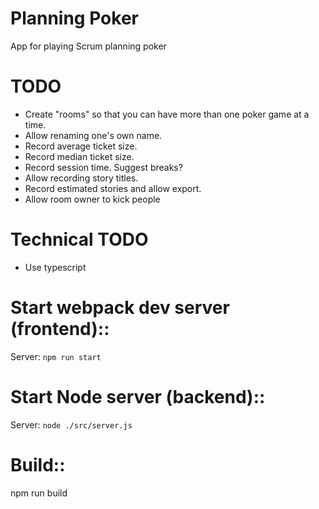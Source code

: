 # Planning Poker
App for playing Scrum planning poker

# TODO
- Create "rooms" so that you can have more than one poker game at a time.
- Allow renaming one's own name.
- Record average ticket size.
- Record median ticket size.
- Record session time. Suggest breaks?
- Allow recording story titles.
- Record estimated stories and allow export.
- Allow room owner to kick people

# Technical TODO
- Use typescript

# Start webpack dev server (frontend)::
Server: ```npm run start```

# Start Node server (backend)::
Server: ```node ./src/server.js```

# Build::
npm run build
